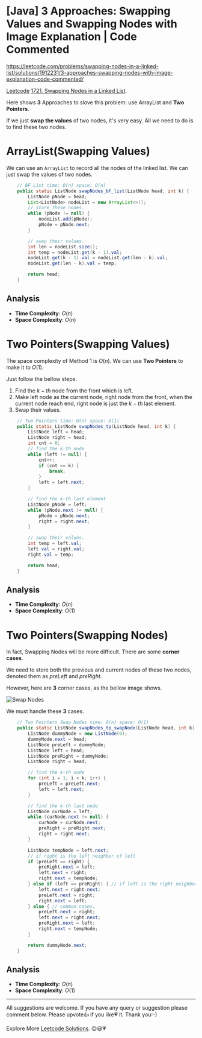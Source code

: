 # [Java] 3 Approaches: Swapping Values and Swapping Nodes with Image Explanation | Code Commented

https://leetcode.com/problems/swapping-nodes-in-a-linked-list/solutions/1912231/3-approaches-swapping-nodes-with-image-explanation-code-commented/

[Leetcode](https://leetcode.com/) [1721. Swapping Nodes in a Linked List](https://leetcode.com/problems/swapping-nodes-in-a-linked-list/).


Here shows **3** Approaches to slove this problem: use ArrayList and **Two Pointers**.

If we just **swap the values** of two nodes, it's very easy. All we need to do is to find these two nodes.


# ArrayList(Swapping Values)

We can use an $\texttt{ArrayList}$ to record all the nodes of the linked list. We can just swap the values of two nodes.

```java
    // BF List time: O(n) space: O(n)
    public static ListNode swapNodes_bf_list(ListNode head, int k) {
        ListNode pNode = head;
        List<ListNode> nodeList = new ArrayList<>();
		// store these nodes.
        while (pNode != null) {
            nodeList.add(pNode);
            pNode = pNode.next;
        }

		// swap their values.
        int len = nodeList.size();
        int temp = nodeList.get(k - 1).val;
        nodeList.get(k - 1).val = nodeList.get(len - k).val;
        nodeList.get(len - k).val = temp;

        return head;
    }
```

## Analysis

- **Time Complexity**: $O(n)$
- **Space Complexity**: $O(n)$


# Two Pointers(Swapping Values)

The space complexity of Method $1$ is $O(n)$. We can use **Two Pointers** to make it to $O(1)$. 

Just follow the bellow steps: 

1. Find the $k-th$ node from the front which is left.
2. Make left node as the current node, right node from the front, when the current node reach end, right node is just the $k-th$ last element.
3. Swap their values.

```java
    // Two Pointers time: O(n) space: O(1)
    public static ListNode swapNodes_tp(ListNode head, int k) {
        ListNode left = head;
        ListNode right = head;
        int cnt = 0;
		// find the k-th node
        while (left != null) {
            cnt++;
            if (cnt == k) {
                break;
            }
            left = left.next;
        }

		// find the k-th last element
        ListNode pNode = left;
        while (pNode.next != null) {
            pNode = pNode.next;
            right = right.next;
        }

		// swap their values.
        int temp = left.val;
        left.val = right.val;
        right.val = temp;

        return head;
    }
```

## Analysis

- **Time Complexity**: $O(n)$
- **Space Complexity**: $O(1)$


# Two Pointers(Swapping Nodes)

In fact, Swapping Nodes will be more difficult. There are some **corner cases**.

We need to store both the previous and current nodes of these two nodes, denoted them as $\textit{preLeft}$ and $\textit{preRight}$.

However, here are **3** corner cases, as the bellow image shows.

![Swap Nodes](https://assets.leetcode.com/users/images/acadded9-a300-434b-b293-e892f705d450_1649040671.0614367.png)

We must handle these **3** cases.

```java
    // Two Pointers Swap Nodes time: O(n) space: O(1)
    public static ListNode swapNodes_tp_swapNode(ListNode head, int k) {
        ListNode dummyNode = new ListNode(0);
        dummyNode.next = head;
        ListNode preLeft = dummyNode;
        ListNode left = head;
        ListNode preRight = dummyNode;
        ListNode right = head;

		// find the k-th node
        for (int i = 1; i < k; i++) {
            preLeft = preLeft.next;
            left = left.next;
        }

		// find the k-th last node
        ListNode curNode = left;
        while (curNode.next != null) {
            curNode = curNode.next;
            preRight = preRight.next;
            right = right.next;
        }

        ListNode tempNode = left.next;
		// if right is the left neighbor of left
        if (preLeft == right) {
            preRight.next = left;
            left.next = right;
            right.next = tempNode;
        } else if (left == preRight) { // if left is the right neighbor of left
            left.next = right.next;
            preLeft.next = right;
            right.next = left;
        } else { // common cases.
            preLeft.next = right;
            left.next = right.next;
            preRight.next = left;
            right.next = tempNode;
        }

        return dummyNode.next;
    }
```

## Analysis

- **Time Complexity**: $O(n)$
- **Space Complexity**: $O(1)$

------------

All suggestions are welcome. 
If you have any query or suggestion please comment below.
Please upvote👍 if you like💗 it. Thank you:-)

Explore More [Leetcode Solutions](https://leetcode.com/discuss/general-discussion/1868912/My-Leetcode-Solutions-All-In-One). 😉😃💗

